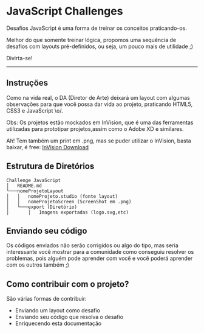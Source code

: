 # JavaScript Challenges

Desafios JavaScript é uma forma de treinar os conceitos praticando-os.

Melhor do que somente treinar lógica, propomos uma sequência de desafios com layouts pré-definidos, ou seja, um pouco mais de utilidade ;)

Divirta-se!

---

## Instruções

Como na vida real, o DA (Diretor de Arte) deixará um layout com algumas observações para que você possa dar vida ao projeto, praticando HTML5, CSS3 e JavaScript \o/.

Obs: Os projetos estão mockados em InVision, que é uma das ferramentas utilizadas para prototipar projetos,assim como o Adobe XD e similares.

Ah! Tem também um print em .png, mas se puder utilizar o InVision, basta baixar, é free: [InVision Download](https://www.invisionapp.com)

## Estrutura de Diretórios

```
Challenge JavaScript
│   README.md
└───nomeProjetoLayout
│   │   nomeProjeto.studio (fonte layout)
│   │   nomeProjetoScreen (ScreenShot em .png)
│   └───export (Diretório)
│       │   Imagens exportadas (logo.svg,etc)

```

## Enviando seu código

Os códigos enviados não serão corrigidos ou algo do tipo, mas seria interessante você mostrar para a comunidade como conseguiu resolver os problemas, pois alguém pode aprender com você e você poderá aprender com os outros também ;)

## Como contribuir com o projeto?

São várias formas de contribuir:
+ Enviando um layout como desafio
+ Enviando seu código que resolva o desafio
+ Enriquecendo esta documentação



